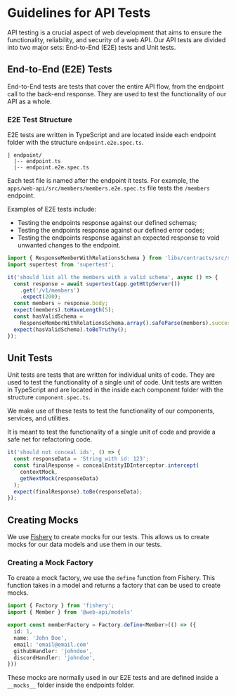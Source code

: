 # Guidelines for API Tests

API testing is a crucial aspect of web development that aims to ensure the functionality, reliability, and security of a web API. Our API tests are divided into two major sets: End-to-End (E2E) tests and Unit tests.

## End-to-End (E2E) Tests

End-to-End tests are tests that cover the entire API flow, from the endpoint call to the back-end response. They are used to test the functionality of our API as a whole.

### E2E Test Structure

E2E tests are written in TypeScript and are located inside each endpoint folder with the structure `endpoint.e2e.spec.ts`.

```
| endpoint/
  |-- endpoint.ts
  |-- endpoint.e2e.spec.ts
```

Each test file is named after the endpoint it tests. For example, the `apps/web-api/src/members/members.e2e.spec.ts` file tests the `/members` endpoint.

Examples of E2E tests include:

- Testing the endpoints response against our defined schemas;
- Testing the endpoints response against our defined error codes;
- Testing the endpoints response against an expected response to void unwanted changes to the endpoint.

```ts
import { ResponseMemberWithRelationsSchema } from 'libs/contracts/src/schema';
import supertest from 'supertest';

it('should list all the members with a valid schema', async () => {
  const response = await supertest(app.getHttpServer())
    .get('/v1/members')
    .expect(200);
  const members = response.body;
  expect(members).toHaveLength(5);
  const hasValidSchema =
    ResponseMemberWithRelationsSchema.array().safeParse(members).success;
  expect(hasValidSchema).toBeTruthy();
});
```

## Unit Tests

Unit tests are tests that are written for individual units of code. They are used to test the functionality of a single unit of code. Unit tests are written in TypeScript and are located in the inside each component folder with the structure `component.spec.ts`.

We make use of these tests to test the functionality of our components, services, and utilities.

It is meant to test the functionality of a single unit of code and provide a safe net for refactoring code.

```ts
it('should not conceal ids', () => {
  const responseData = 'String with id: 123';
  const finalResponse = concealEntityIDInterceptor.intercept(
    contextMock,
    getNextMock(responseData)
  );
  expect(finalResponse).toBe(responseData);
});
```

## Creating Mocks

We use [Fishery](https://github.com/thoughtbot/fishery) to create mocks for our tests. This allows us to create mocks for our data models and use them in our tests.

### Creating a Mock Factory

To create a mock factory, we use the `define` function from Fishery. This function takes in a model and returns a factory that can be used to create mocks.

```ts
import { Factory } from 'fishery';
import { Member } from '@web-api/models'

export const memberFactory = Factory.define<Member>(() => ({
  id: 1,
  name: 'John Doe',
  email: 'email@email.com'
  githubHandler: 'johndoe',
  discordHandler: 'johndoe',
}))
```

These mocks are normally used in our E2E tests and are defined inside a `__mocks__` folder inside the endpoints folder.
